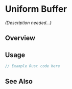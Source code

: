 # Uniform Buffer

*(Description needed...)*

## Overview

## Usage

```rust
// Example Rust code here
```

## See Also

